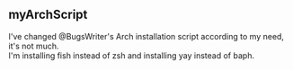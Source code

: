 ## myArchScript

I've changed @BugsWriter's Arch installation script according to my need, it's not much.  
I'm installing fish instead of zsh and installing yay instead of baph.

